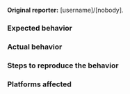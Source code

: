 <!-- TEMPLATE FOR BUG REPORTS -->

**Original reporter:** [username]/[nobody]. <!--If the issue was raised by a user they should be named here.-->

### Expected behavior

### Actual behavior

### Steps to reproduce the behavior

### Platforms affected
